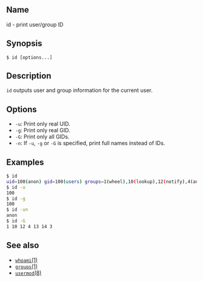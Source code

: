 ## Name

id - print user/group ID

## Synopsis

```**sh
$ id [options...]
```

## Description

`id` outputs user and group information for the current user.

## Options

-   `-u`: Print only real UID.
-   `-g`: Print only real GID.
-   `-G`: Print only all GIDs.
-   `-n`: If `-u`, `-g` or `-G` is specified, print full names instead of IDs.

## Examples

```sh
$ id
uid=100(anon) gid=100(users) groups=1(wheel),10(lookup),12(notify),4(audio),13(window),14(clipboard),3(phys)
$ id -u
100
$ id -g
100
$ id -un
anon
$ id -G
1 10 12 4 13 14 3
```

## See also

-   [`whoami`(1)](help://man/1/whoami)
-   [`groups`(1)](help://man/1/groups)
-   [`usermod`(8)](help://man/8/usermod)
